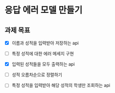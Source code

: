 # 응답 에러 모델 만들기

## 과제 목표

- [X] 이름과 성적을 입력받아 저장하는 api

- [ ] 특정 성적에 대한 에러 메세지 구현
- [X] 입력된 성적들을 모두 출력하는 api
- [ ] 성적 오름차순으로 정렬하기
- [ ] 특정 성적을 입력받아 해당 성적의 학생만 조회하는 api